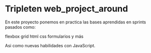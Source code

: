 # Tripleten web_project_around

En este proyecto ponemos en practica las bases aprendidas en sprints pasados como:

flexbox
grid
html
css
formularios
y más

Asi como nuevas habilidades con JavaScript.
